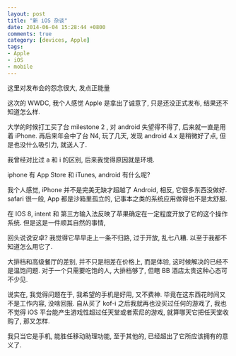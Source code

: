 ```yaml
---
layout: post
title: "新 iOS 杂谈"
date: 2014-06-04 15:28:44 +0800
comments: true
category: [devices, Apple]
tags:
- Apple
- iOS
- mobile
---
```


这里对发布会的怨念很大, 发点正能量

这次的 WWDC, 我个人感觉 Apple 是拿出了诚意了, 只是还没正式发布, 结果还不知道怎么样. 

大学的时候打工买了台 milestone 2 , 对 android 失望得不得了, 后来就一直是用着 iPhone. 再后来年会中了台 N4, 玩了几天, 发现 android 4.x 是稍微好了点, 但是也没什么吸引力, 就送人了.

我曾经对比过 a 和 i 的区别, 后来我觉得原因就是环境. 

iphone 有 App Store 和 iTunes, android 有什么呢? 

我个人感觉, iPhone 并不是完美无缺才超越了 Android, 相反, 它很多东西没做好. safari 很一般, App 都是沙箱里孤立的, 记事本之类的系统应用做得也不是太舒服. 


在 IOS 8, intent 和 第三方输入法反映了苹果确定在一定程度开放了它的这个操作系统. 但是这是一件顺其自然的事情, 

回头说说安卓? 我觉得它早早走上一条不归路, 过于开放, 乱七八糟. 以至于我都不知道怎么用它了.

大排档和高级餐厅的差别, 并不只是相差在价格上, 而是体验, 这时候解决的已经不是温饱问题. 对于一个只需要吃饱的人, 大排档够了, 但瞎 BB 酒店太贵这种心态可不少见.

说实在, 我觉得问题在于, 我希望的手机是好用, 又不费神. 毕竟在这东西花时间又不是工作内容, 没啥回报. 自从买了 kof-i 之后我就再也没买过任何的游戏了, 我也不觉得 iOS 平台能产生游戏性超过任天堂或者索尼的游戏, 就算哪天它把任天堂收购了, 那又怎样.

我只当它是手机, 能胜任移动助理功能, 至于其他的, 已经超出了它所应该拥有的意义了. 
